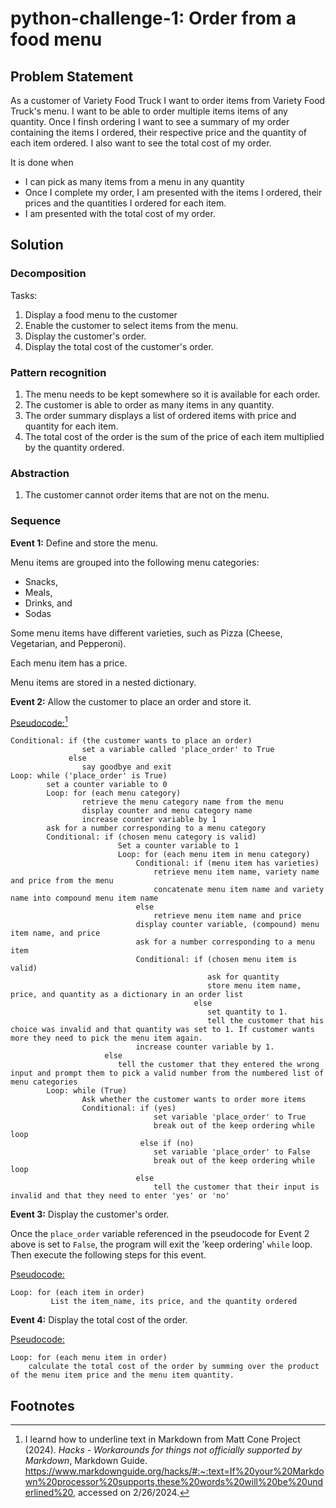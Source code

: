 # python-challenge-1: Order from a food menu
## Problem Statement
As a customer of Variety Food Truck I want to order items from Variety Food Truck's menu. I want to be able to order multiple items items of any quantity. Once I finsh ordering I want to see a summary of my order containing the items I ordered, their respective price and the quantity of each item ordered. I also want to see the total cost of my order.

It is done when
* I can pick as many items from a menu in any quantity
* Once I complete my order, I am presented with the items I ordered, their prices and the quantities I ordered for each item.
* I am presented with the total cost of my order. 

## Solution
### Decomposition
Tasks:
1. Display a food menu to the customer
2. Enable the customer to select items from the menu.
3. Display the customer's order.
4. Display the total cost of the customer's order.

### Pattern recognition
1. The menu needs to be kept somewhere so it is available for each order.
2. The customer is able to order as many items in any quantity.
3. The order summary displays a list of ordered items with price and quantity for each item.
4. The total cost of the order is the sum of the price of each item multiplied by the quantity ordered.

### Abstraction
1. The customer cannot order items that are not on the menu.

### Sequence
**Event 1:** Define and store the menu.

  Menu items are grouped into the following menu categories:
  * Snacks,
  * Meals,
  * Drinks, and
  * Sodas

  Some menu items have different varieties, such as Pizza (Cheese, Vegetarian, and Pepperoni).

  Each menu item has a price.

  Menu items are stored in a nested dictionary.

**Event 2:** Allow the customer to place an order and store it.

<ins>Pseudocode:</ins>[^1]
```
Conditional: if (the customer wants to place an order)
                set a variable called 'place_order' to True
             else
                say goodbye and exit
Loop: while ('place_order' is True)
        set a counter variable to 0
        Loop: for (each menu category)
                retrieve the menu category name from the menu
                display counter and menu category name
                increase counter variable by 1
        ask for a number corresponding to a menu category
        Conditional: if (chosen menu category is valid)
                        Set a counter variable to 1
                        Loop: for (each menu item in menu category)
                            Conditional: if (menu item has varieties)
                                retrieve menu item name, variety name and price from the menu
                                concatenate menu item name and variety name into compound menu item name
                            else
                                retrieve menu item name and price
                            display counter variable, (compound) menu item name, and price
                            ask for a number corresponding to a menu item
                            Conditional: if (chosen menu item is valid)
                                            ask for quantity
                                            store menu item name, price, and quantity as a dictionary in an order list 
                                         else
                                            set quantity to 1.
                                            tell the customer that his choice was invalid and that quantity was set to 1. If customer wants more they need to pick the menu item again.
                            increase counter variable by 1.
                     else
                        tell the customer that they entered the wrong input and prompt them to pick a valid number from the numbered list of menu categories
        Loop: while (True)
                Ask whether the customer wants to order more items
                Conditional: if (yes)
                                set variable 'place_order' to True
                                break out of the keep ordering while loop
                             else if (no)
                                set variable 'place_order' to False
                                break out of the keep ordering while loop
                            else
                                tell the customer that their input is invalid and that they need to enter 'yes' or 'no'
```

**Event 3:** Display the customer's order.

Once the `place_order` variable referenced in the pseudocode for Event 2 above is set to `False`, the program will exit the 'keep ordering' `while` loop. Then execute the following steps for this event.

<ins>Pseudocode:</ins>
```
Loop: for (each item in order)
         List the item_name, its price, and the quantity ordered
```

**Event 4:** Display the total cost of the order.

<ins>Pseudocode:</ins>
```
Loop: for (each menu item in order)
    calculate the total cost of the order by summing over the product of the menu item price and the menu item quantity.
```

## Footnotes
[^1]: I learnd how to underline text in Markdown from Matt Cone Project (2024). *Hacks - Workarounds for things not officially supported by Markdown*, Markdown Guide. https://www.markdownguide.org/hacks/#:~:text=If%20your%20Markdown%20processor%20supports,these%20words%20will%20be%20underlined%20, accessed on 2/26/2024.